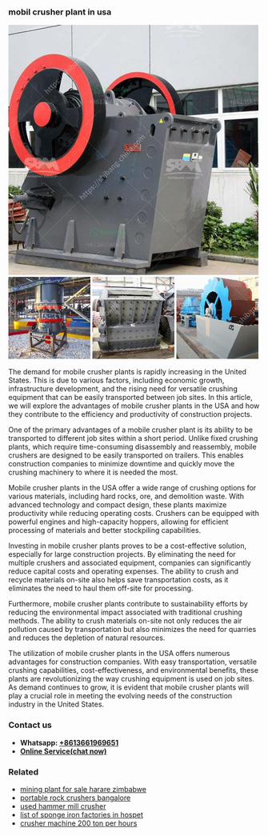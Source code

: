 <h3>mobil crusher plant in usa</h3><img src='1708498095.jpg' alt=''><p>The demand for mobile crusher plants is rapidly increasing in the United States. This is due to various factors, including economic growth, infrastructure development, and the rising need for versatile crushing equipment that can be easily transported between job sites. In this article, we will explore the advantages of mobile crusher plants in the USA and how they contribute to the efficiency and productivity of construction projects.</p><p>One of the primary advantages of a mobile crusher plant is its ability to be transported to different job sites within a short period. Unlike fixed crushing plants, which require time-consuming disassembly and reassembly, mobile crushers are designed to be easily transported on trailers. This enables construction companies to minimize downtime and quickly move the crushing machinery to where it is needed the most.</p><p>Mobile crusher plants in the USA offer a wide range of crushing options for various materials, including hard rocks, ore, and demolition waste. With advanced technology and compact design, these plants maximize productivity while reducing operating costs. Crushers can be equipped with powerful engines and high-capacity hoppers, allowing for efficient processing of materials and better stockpiling capabilities.</p><p>Investing in mobile crusher plants proves to be a cost-effective solution, especially for large construction projects. By eliminating the need for multiple crushers and associated equipment, companies can significantly reduce capital costs and operating expenses. The ability to crush and recycle materials on-site also helps save transportation costs, as it eliminates the need to haul them off-site for processing.</p><p>Furthermore, mobile crusher plants contribute to sustainability efforts by reducing the environmental impact associated with traditional crushing methods. The ability to crush materials on-site not only reduces the air pollution caused by transportation but also minimizes the need for quarries and reduces the depletion of natural resources.</p><p>The utilization of mobile crusher plants in the USA offers numerous advantages for construction companies. With easy transportation, versatile crushing capabilities, cost-effectiveness, and environmental benefits, these plants are revolutionizing the way crushing equipment is used on job sites. As demand continues to grow, it is evident that mobile crusher plants will play a crucial role in meeting the evolving needs of the construction industry in the United States.</p><h3>Contact us</h3><ul><li><strong>Whatsapp:&nbsp;<a href="https://wa.me/8613661969651">+8613661969651</a></strong></li><li><a href="https://swt.shibang-china.com/?git&amp;zhl&amp;mobil crusher plant in usa"><strong>Online Service(chat now)</strong></a></li></ul><h3>Related</h3><ul><li><a href='mining plant for sale harare zimbabwe.md'>mining plant for sale harare zimbabwe</a></li><li><a href='portable rock crushers bangalore.md'>portable rock crushers bangalore</a></li><li><a href='used hammer mill crusher.md'>used hammer mill crusher</a></li><li><a href='list of sponge iron factories in hospet.md'>list of sponge iron factories in hospet</a></li><li><a href='crusher machine 200 ton per hours.md'>crusher machine 200 ton per hours</a></li></ul>